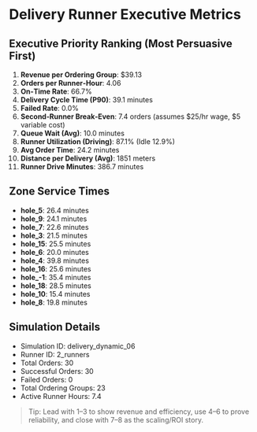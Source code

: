 # Delivery Runner Executive Metrics

## Executive Priority Ranking (Most Persuasive First)
1. **Revenue per Ordering Group**: $39.13
2. **Orders per Runner‑Hour**: 4.06
3. **On‑Time Rate**: 66.7%
4. **Delivery Cycle Time (P90)**: 39.1 minutes
5. **Failed Rate**: 0.0%
6. **Second‑Runner Break‑Even**: 7.4 orders (assumes $25/hr wage, $5 variable cost)
7. **Queue Wait (Avg)**: 10.0 minutes
8. **Runner Utilization (Driving)**: 87.1% (Idle 12.9%)
9. **Avg Order Time**: 24.2 minutes
10. **Distance per Delivery (Avg)**: 1851 meters
11. **Runner Drive Minutes**: 386.7 minutes

## Zone Service Times
- **hole_5**: 26.4 minutes
- **hole_9**: 24.1 minutes
- **hole_7**: 22.6 minutes
- **hole_3**: 21.5 minutes
- **hole_15**: 25.5 minutes
- **hole_6**: 20.0 minutes
- **hole_4**: 39.8 minutes
- **hole_16**: 25.6 minutes
- **hole_-1**: 35.4 minutes
- **hole_18**: 28.5 minutes
- **hole_10**: 15.4 minutes
- **hole_8**: 19.8 minutes


## Simulation Details
- Simulation ID: delivery_dynamic_06
- Runner ID: 2_runners
- Total Orders: 30
- Successful Orders: 30
- Failed Orders: 0
- Total Ordering Groups: 23
- Active Runner Hours: 7.4

> Tip: Lead with 1–3 to show revenue and efficiency, use 4–6 to prove reliability, and close with 7–8 as the scaling/ROI story.
